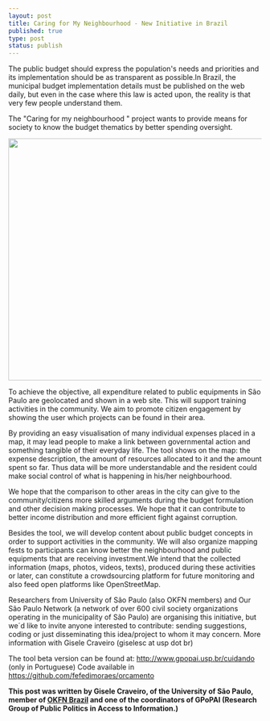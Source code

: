 ```yaml
---
layout: post
title: Caring for My Neighbourhood - New Initiative in Brazil
published: true
type: post
status: publish
---
```


The public budget should express the population's needs and priorities and its implementation should be as transparent as possible.In Brazil, the municipal budget implementation details must be published on the web daily, but even  in the case where this law is acted upon, the reality is that very few people understand them. 

The "Caring for my neighbourhood " project wants to provide means for society to know the budget thematics by better spending oversight.

<img alt="" src="http://farm8.staticflickr.com/7274/7604750834_a7ec37ee8a_z.jpg" title="Caring for My Neighbourhood" class="alignnone" width="640" height="480" />

To achieve the objective, all expenditure related to public equipments in São Paulo are geolocated and shown in a web site. This will support training  activities in the community. We aim to promote citizen engagement by showing the user which projects can be found in their area.

By providing an easy visualisation of many individual expenses placed in a map, it may lead people to make a link between governmental action and something tangible of their everyday life. The tool shows on the map: the expense description, the amount of resources allocated to it and the amount spent so far. Thus data will be more understandable and the resident could  make social control of what is happening in his/her neighbourhood.
  
We hope that the comparison to other areas in the city can give to the community/citizens more skilled arguments during  the  budget formulation and  other decision making processes. We hope that it can contribute to better income distribution and more efficient fight against corruption.

Besides the tool, we will develop content about public budget concepts in order to support activities in the community. We  will also organize mapping fests to participants can know  better the neighbourhood and public equipments that are receiving investment.We intend that the collected information  (maps, photos, videos, texts), produced during these activities or later, can  constitute a crowdsourcing platform for future monitoring and also feed open platforms like OpenStreetMap.

Researchers from University of São Paulo (also OKFN members) and Our São Paulo Network (a network of over 600 civil society organizations operating in the municipality of São Paulo) are organising this initiative, but we´d like to invite anyone interested to contribute: sending suggestions, coding or just disseminating this idea/project to whom it may concern. More information with Gisele Craveiro (giselesc at usp dot br)

The tool beta version can be found at: <http://www.gpopai.usp.br/cuidando> (only in Portuguese)
Code available in <https://github.com/fefedimoraes/orcamento>

**This post was written by Gisele Craveiro, of the University of São Paulo, member of [OKFN Brazil](http://br.okfn.org/) and one of the coordinators of GPoPAI (Research Group of Public Politics in Access to Information.)**